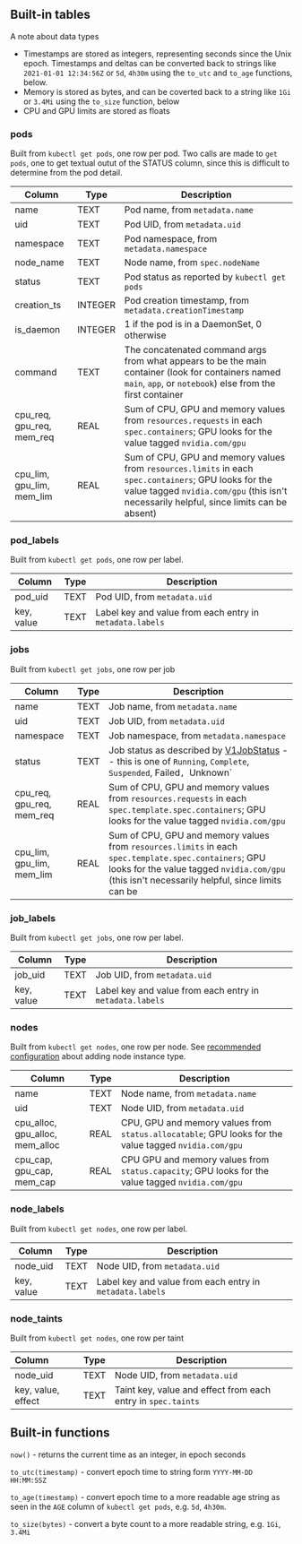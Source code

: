 
## Built-in tables

A note about data types

* Timestamps are stored as integers, representing seconds since the Unix epoch.  Timestamps and deltas can be converted
back to strings like `2021-01-01 12:34:56Z` or `5d`, `4h30m` using the `to_utc` and `to_age` functions, below.
* Memory is stored as bytes, and can be coverted back to a string like `1Gi` or `3.4Mi` using the `to_size` function, below
* CPU and GPU limits are stored as floats

### pods

Built from `kubectl get pods`, one row per pod.  Two calls are made to `get pods`, one to get textual outut
of the STATUS column, since this is difficult to determine from the pod detail.

| Column                    | Type    | Description                                                                                                                                                                                      |
|---------------------------|---------|--------------------------------------------------------------------------------------------------------------------------------------------------------------------------------------------------|
| name                      | TEXT    | Pod name, from `metadata.name`                                                                                                                                                                   |
| uid                        | TEXT    | Pod UID, from `metadata.uid`                                                                                                                                                                      |
| namespace                 | TEXT    | Pod namespace, from `metadata.namespace`                                                                                                                                                         |
| node_name                 | TEXT    | Node name, from `spec.nodeName`                                                                                                                                                                  |
| status                    | TEXT    | Pod status as reported by `kubectl get pods`                                                                                                                                                     |
| creation_ts               | INTEGER | Pod creation timestamp, from `metadata.creationTimestamp`                                                                                                                                        |
| is_daemon                 | INTEGER | 1 if the pod is in a DaemonSet, 0 otherwise                                                                                                                                                      |
| command                   | TEXT    | The concatenated command args from what appears to be the main container (look for containers named `main`, `app`, or `notebook`) else from the first container                                  |
| cpu_req, gpu_req, mem_req | REAL | Sum of CPU, GPU and memory values from `resources.requests` in each `spec.containers`; GPU looks for the value tagged `nvidia.com/gpu`                                                           |
| cpu_lim, gpu_lim, mem_lim | REAL | Sum of CPU, GPU and memory values from `resources.limits` in each `spec.containers`; GPU looks for the value tagged `nvidia.com/gpu` (this isn't necessarily helpful, since limits can be absent) |

### pod_labels

Built from `kubectl get pods`, one row per label.

| Column     | Type    | Description                                              |
|------------|---------|----------------------------------------------------------|
| pod_uid    | TEXT    | Pod UID, from `metadata.uid`                             |
| key, value | TEXT    | Label key and value from each entry in `metadata.labels` |

### jobs

Built from `kubectl get jobs`, one row per job

| Column                          | Type    | Description                                                                                                                                                                                               |
|---------------------------------|---------|-----------------------------------------------------------------------------------------------------------------------------------------------------------------------------------------------------------|
| name                            | TEXT    | Job name, from `metadata.name`                                                                                                                                                                            |
| uid                             | TEXT    | Job UID, from `metadata.uid`                                                                                                                                                                              |
| namespace                       | TEXT    | Job namespace, from `metadata.namespace`                                                                                                                                                                  |
| status                          | TEXT    | Job status as described by [V1JobStatus](https://github.com/kubernetes-client/python/blob/master/kubernetes/docs/V1JobStatus.md) -- this is one of `Running`, `Complete`, `Suspended`, Failed`, `Unknown` |
| cpu_req, gpu_req, mem_req       | REAL | Sum of CPU, GPU and memory values from `resources.requests` in each `spec.template.spec.containers`; GPU looks for the value tagged `nvidia.com/gpu`                                                      |
| cpu_lim, gpu_lim, mem_lim       | REAL | Sum of CPU, GPU and memory values from `resources.limits` in each `spec.template.spec.containers`; GPU looks for the value tagged `nvidia.com/gpu` (this isn't necessarily helpful, since limits can be    |

### job_labels

Built from `kubectl get jobs`, one row per label.

| Column     | Type    | Description                                              |
|------------|---------|----------------------------------------------------------|
| job_uid    | TEXT    | Job UID, from `metadata.uid`                             |
| key, value | TEXT    | Label key and value from each entry in `metadata.labels` |

### nodes

Built from `kubectl get nodes`, one row per node.  See [recommended configuration](./recommended.md)
about adding node instance type.

| Column                          | Type    | Description                                                                                                 |
|---------------------------------|---------|-------------------------------------------------------------------------------------------------------------|
| name                            | TEXT    | Node name, from `metadata.name`                                                                             |
| uid                             | TEXT    | Node UID, from `metadata.uid`                                                                               |
| cpu_alloc, gpu_alloc, mem_alloc | REAL | CPU, GPU and memory values from `status.allocatable`; GPU looks for the value tagged `nvidia.com/gpu`       |
| cpu_cap, gpu_cap, mem_cap       | REAL | CPU GPU and memory values from `status.capacity`; GPU looks for the value tagged `nvidia.com/gpu`           |

### node_labels

Built from `kubectl get nodes`, one row per label.

| Column     | Type    | Description                                              |
|------------|---------|----------------------------------------------------------|
| node_uid   | TEXT    | Node UID, from `metadata.uid`                            |
| key, value | TEXT    | Label key and value from each entry in `metadata.labels` |

### node_taints

Built from `kubectl get nodes`, one row per taint

| Column             | Type    | Description                                                  |
|:-------------------|---------|--------------------------------------------------------------|
| node_uid           | TEXT    | Node UID, from `metadata.uid`                                |
| key, value, effect | TEXT    | Taint key, value and effect from each entry in `spec.taints` |

## Built-in functions

`now()` - returns the current time as an integer, in epoch seconds

`to_utc(timestamp)` - convert epoch time to string form `YYYY-MM-DD HH:MM:SSZ`

`to_age(timestamp)` - convert epoch time to a more readable age string as seen in the `AGE` column of `kubectl get pods`, e.g. `5d`, `4h30m`.

`to_size(bytes)` - convert a byte count to a more readable string, e.g. `1Gi`, `3.4Mi`